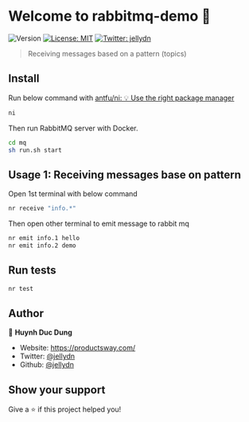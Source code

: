 # Welcome to rabbitmq-demo 👋

![Version](https://img.shields.io/badge/version-1.0.0-blue.svg?cacheSeconds=2592000)
[![License: MIT](https://img.shields.io/badge/License-MIT-yellow.svg)](#)
[![Twitter: jellydn](https://img.shields.io/twitter/follow/jellydn.svg?style=social)](https://twitter.com/jellydn)

> Receiving messages based on a pattern (topics)

## Install

Run below command with [antfu/ni: 💡 Use the right package manager](https://github.com/antfu/ni)

```sh
ni 
```

Then run RabbitMQ server with Docker.

```sh
cd mq
sh run.sh start
```

## Usage 1: Receiving messages base on pattern

Open 1st terminal with below command

```sh
nr receive "info.*"
```

Then open other terminal to emit message to rabbit mq

```sh
nr emit info.1 hello
nr emit info.2 demo
```

## Run tests

```sh
nr test
```

## Author

👤 **Huynh Duc Dung**

- Website: https://productsway.com/
- Twitter: [@jellydn](https://twitter.com/jellydn)
- Github: [@jellydn](https://github.com/jellydn)

## Show your support

Give a ⭐️ if this project helped you!

